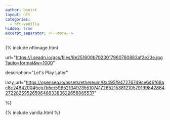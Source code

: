 ```yaml
---
author: bsoist
layout: nft
categories:
  - nft-vanilla
hidden: true
excerpt_separator: <!--more-->
---
```

{% include nftimage.html 

url="https://i.seadn.io/gcs/files/8e251600b7023017960760883af2e23e.jpg?auto=format&w=1000"

description="Let's Play Later"

lazy_url="https://opensea.io/assets/ethereum/0x495f947276749ce646f68ac8c248420045cb7b5e/5985210497355107417265215381210579199842884272282595265964883383622656065537"

%}


<!--more-->
{% include vanilla.html %}
